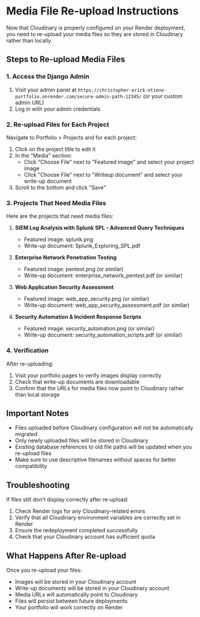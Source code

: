 # Media File Re-upload Instructions

Now that Cloudinary is properly configured on your Render deployment, you need to re-upload your media files so they are stored in Cloudinary rather than locally.

## Steps to Re-upload Media Files

### 1. Access the Django Admin

1. Visit your admin panel at `https://christopher-erick-otieno-portfolio.onrender.com/secure-admin-path-12345/` (or your custom admin URL)
2. Log in with your admin credentials

### 2. Re-upload Files for Each Project

Navigate to Portfolio > Projects and for each project:

1. Click on the project title to edit it
2. In the "Media" section:
   - Click "Choose File" next to "Featured image" and select your project image
   - Click "Choose File" next to "Writeup document" and select your write-up document
3. Scroll to the bottom and click "Save"

### 3. Projects That Need Media Files

Here are the projects that need media files:

1. **SIEM Log Analysis with Splunk SPL - Advanced Query Techniques**
   - Featured image: splunk.png
   - Write-up document: Splunk_Exploring_SPL.pdf

2. **Enterprise Network Penetration Testing**
   - Featured image: pentest.png (or similar)
   - Write-up document: enterprise_network_pentest.pdf (or similar)

3. **Web Application Security Assessment**
   - Featured image: web_app_security.png (or similar)
   - Write-up document: web_app_security_assessment.pdf (or similar)

4. **Security Automation & Incident Response Scripts**
   - Featured image: security_automation.png (or similar)
   - Write-up document: security_automation_scripts.pdf (or similar)

### 4. Verification

After re-uploading:
1. Visit your portfolio pages to verify images display correctly
2. Check that write-up documents are downloadable
3. Confirm that the URLs for media files now point to Cloudinary rather than local storage

## Important Notes

- Files uploaded before Cloudinary configuration will not be automatically migrated
- Only newly uploaded files will be stored in Cloudinary
- Existing database references to old file paths will be updated when you re-upload files
- Make sure to use descriptive filenames without spaces for better compatibility

## Troubleshooting

If files still don't display correctly after re-upload:
1. Check Render logs for any Cloudinary-related errors
2. Verify that all Cloudinary environment variables are correctly set in Render
3. Ensure the redeployment completed successfully
4. Check that your Cloudinary account has sufficient quota

## What Happens After Re-upload

Once you re-upload your files:
- Images will be stored in your Cloudinary account
- Write-up documents will be stored in your Cloudinary account
- Media URLs will automatically point to Cloudinary
- Files will persist between future deployments
- Your portfolio will work correctly on Render